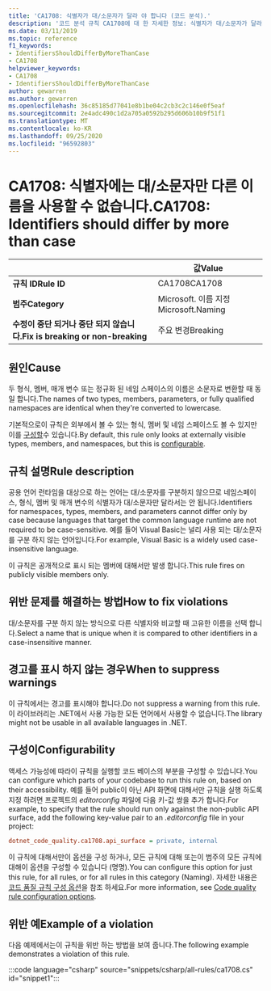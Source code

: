 ```yaml
---
title: 'CA1708: 식별자가 대/소문자가 달라 야 합니다 (코드 분석).'
description: '코드 분석 규칙 CA1708에 대 한 자세한 정보: 식별자가 대/소문자가 달라 야 합니다.'
ms.date: 03/11/2019
ms.topic: reference
f1_keywords:
- IdentifiersShouldDifferByMoreThanCase
- CA1708
helpviewer_keywords:
- CA1708
- IdentifiersShouldDifferByMoreThanCase
author: gewarren
ms.author: gewarren
ms.openlocfilehash: 36c85185d77041e8b1be04c2cb3c2c146e0f5eaf
ms.sourcegitcommit: 2e4adc490c1d2a705a0592b295d606b10b9f51f1
ms.translationtype: MT
ms.contentlocale: ko-KR
ms.lasthandoff: 09/25/2020
ms.locfileid: "96592803"
---
```

# <a name="ca1708-identifiers-should-differ-by-more-than-case"></a><span data-ttu-id="3ace7-103">CA1708: 식별자에는 대/소문자만 다른 이름을 사용할 수 없습니다.</span><span class="sxs-lookup"><span data-stu-id="3ace7-103">CA1708: Identifiers should differ by more than case</span></span>

| | <span data-ttu-id="3ace7-104">값</span><span class="sxs-lookup"><span data-stu-id="3ace7-104">Value</span></span> |
|-|-|
| <span data-ttu-id="3ace7-105">**규칙 ID**</span><span class="sxs-lookup"><span data-stu-id="3ace7-105">**Rule ID**</span></span> |<span data-ttu-id="3ace7-106">CA1708</span><span class="sxs-lookup"><span data-stu-id="3ace7-106">CA1708</span></span>|
| <span data-ttu-id="3ace7-107">**범주**</span><span class="sxs-lookup"><span data-stu-id="3ace7-107">**Category**</span></span> |<span data-ttu-id="3ace7-108">Microsoft. 이름 지정</span><span class="sxs-lookup"><span data-stu-id="3ace7-108">Microsoft.Naming</span></span>|
| <span data-ttu-id="3ace7-109">**수정이 중단 되거나 중단 되지 않습니다.**</span><span class="sxs-lookup"><span data-stu-id="3ace7-109">**Fix is breaking or non-breaking**</span></span> |<span data-ttu-id="3ace7-110">주요 변경</span><span class="sxs-lookup"><span data-stu-id="3ace7-110">Breaking</span></span>|

## <a name="cause"></a><span data-ttu-id="3ace7-111">원인</span><span class="sxs-lookup"><span data-stu-id="3ace7-111">Cause</span></span>

<span data-ttu-id="3ace7-112">두 형식, 멤버, 매개 변수 또는 정규화 된 네임 스페이스의 이름은 소문자로 변환할 때 동일 합니다.</span><span class="sxs-lookup"><span data-stu-id="3ace7-112">The names of two types, members, parameters, or fully qualified namespaces are identical when they're converted to lowercase.</span></span>

<span data-ttu-id="3ace7-113">기본적으로이 규칙은 외부에서 볼 수 있는 형식, 멤버 및 네임 스페이스도 볼 수 있지만이를 [구성할](#configurability)수 있습니다.</span><span class="sxs-lookup"><span data-stu-id="3ace7-113">By default, this rule only looks at externally visible types, members, and namespaces, but this is [configurable](#configurability).</span></span>

## <a name="rule-description"></a><span data-ttu-id="3ace7-114">규칙 설명</span><span class="sxs-lookup"><span data-stu-id="3ace7-114">Rule description</span></span>

<span data-ttu-id="3ace7-115">공용 언어 런타임을 대상으로 하는 언어는 대/소문자를 구분하지 않으므로 네임스페이스, 형식, 멤버 및 매개 변수의 식별자가 대/소문자만 달라서는 안 됩니다.</span><span class="sxs-lookup"><span data-stu-id="3ace7-115">Identifiers for namespaces, types, members, and parameters cannot differ only by case because languages that target the common language runtime are not required to be case-sensitive.</span></span> <span data-ttu-id="3ace7-116">예를 들어 Visual Basic는 널리 사용 되는 대/소문자를 구분 하지 않는 언어입니다.</span><span class="sxs-lookup"><span data-stu-id="3ace7-116">For example, Visual Basic is a widely used case-insensitive language.</span></span>

<span data-ttu-id="3ace7-117">이 규칙은 공개적으로 표시 되는 멤버에 대해서만 발생 합니다.</span><span class="sxs-lookup"><span data-stu-id="3ace7-117">This rule fires on publicly visible members only.</span></span>

## <a name="how-to-fix-violations"></a><span data-ttu-id="3ace7-118">위반 문제를 해결하는 방법</span><span class="sxs-lookup"><span data-stu-id="3ace7-118">How to fix violations</span></span>

<span data-ttu-id="3ace7-119">대/소문자를 구분 하지 않는 방식으로 다른 식별자와 비교할 때 고유한 이름을 선택 합니다.</span><span class="sxs-lookup"><span data-stu-id="3ace7-119">Select a name that is unique when it is compared to other identifiers in a case-insensitive manner.</span></span>

## <a name="when-to-suppress-warnings"></a><span data-ttu-id="3ace7-120">경고를 표시 하지 않는 경우</span><span class="sxs-lookup"><span data-stu-id="3ace7-120">When to suppress warnings</span></span>

<span data-ttu-id="3ace7-121">이 규칙에서는 경고를 표시해야 합니다.</span><span class="sxs-lookup"><span data-stu-id="3ace7-121">Do not suppress a warning from this rule.</span></span> <span data-ttu-id="3ace7-122">이 라이브러리는 .NET에서 사용 가능한 모든 언어에서 사용할 수 없습니다.</span><span class="sxs-lookup"><span data-stu-id="3ace7-122">The library might not be usable in all available languages in .NET.</span></span>

## <a name="configurability"></a><span data-ttu-id="3ace7-123">구성이</span><span class="sxs-lookup"><span data-stu-id="3ace7-123">Configurability</span></span>

<span data-ttu-id="3ace7-124">액세스 가능성에 따라이 규칙을 실행할 코드 베이스의 부분을 구성할 수 있습니다.</span><span class="sxs-lookup"><span data-stu-id="3ace7-124">You can configure which parts of your codebase to run this rule on, based on their accessibility.</span></span> <span data-ttu-id="3ace7-125">예를 들어 public이 아닌 API 화면에 대해서만 규칙을 실행 하도록 지정 하려면 프로젝트의 *editorconfig* 파일에 다음 키-값 쌍을 추가 합니다.</span><span class="sxs-lookup"><span data-stu-id="3ace7-125">For example, to specify that the rule should run only against the non-public API surface, add the following key-value pair to an *.editorconfig* file in your project:</span></span>

```ini
dotnet_code_quality.ca1708.api_surface = private, internal
```

<span data-ttu-id="3ace7-126">이 규칙에 대해서만이 옵션을 구성 하거나, 모든 규칙에 대해 또는이 범주의 모든 규칙에 대해이 옵션을 구성할 수 있습니다 (명명).</span><span class="sxs-lookup"><span data-stu-id="3ace7-126">You can configure this option for just this rule, for all rules, or for all rules in this category (Naming).</span></span> <span data-ttu-id="3ace7-127">자세한 내용은 [코드 품질 규칙 구성 옵션](../code-quality-rule-options.md)을 참조 하세요.</span><span class="sxs-lookup"><span data-stu-id="3ace7-127">For more information, see [Code quality rule configuration options](../code-quality-rule-options.md).</span></span>

## <a name="example-of-a-violation"></a><span data-ttu-id="3ace7-128">위반 예</span><span class="sxs-lookup"><span data-stu-id="3ace7-128">Example of a violation</span></span>

<span data-ttu-id="3ace7-129">다음 예제에서는이 규칙을 위반 하는 방법을 보여 줍니다.</span><span class="sxs-lookup"><span data-stu-id="3ace7-129">The following example demonstrates a violation of this rule.</span></span>

:::code language="csharp" source="snippets/csharp/all-rules/ca1708.cs" id="snippet1":::
